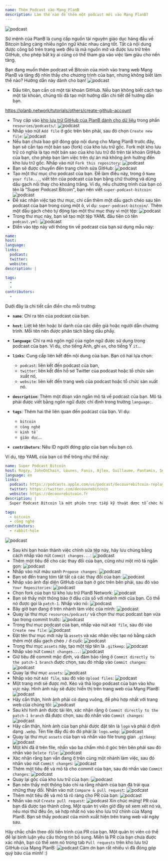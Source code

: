 ```yaml
---
name: Thêm Podcast vào Mạng PlanB
description: Làm thế nào để thêm một podcast mới vào Mạng PlanB?
---
```

![podcast](assets/cover.webp)

Sứ mệnh của PlanB là cung cấp nguồn tài nguyên giáo dục hàng đầu về Bitcoin bằng càng nhiều ngôn ngữ khác nhau càng tốt. Tất cả nội dung được công bố trên trang web đều là mã nguồn mở và được lưu trữ trên GitHub, cho phép bất kỳ ai cũng có thể tham gia vào việc làm giàu cho nền tảng.

Bạn đang muốn thêm podcast về Bitcoin của mình vào trang web Mạng PlanB và tăng độ nhìn thấy cho chương trình của bạn, nhưng không biết làm thế nào? Hướng dẫn này dành cho bạn!
![podcast](assets/01.webp)
- Đầu tiên, bạn cần có một tài khoản GitHub. Nếu bạn không biết cách tạo một tài khoản, chúng tôi đã tạo một hướng dẫn chi tiết để hướng dẫn bạn.

https://planb.network/tutorials/others/create-github-account


- Truy cập vào [kho lưu trữ GitHub của PlanB dành cho dữ liệu](https://github.com/PlanB-Network/bitcoin-educational-content/tree/dev/resources/podcasts) trong phần `resources/podcasts/`:
![podcast](assets/02.webp)
- Nhấp vào nút `Add file` ở góc trên bên phải, sau đó chọn `Create new file`:
![podcast](assets/03.webp)
- Nếu bạn chưa bao giờ đóng góp nội dung cho Mạng PlanB trước đây, bạn sẽ cần tạo một bản sao (fork) của kho lưu trữ gốc. Fork một kho lưu trữ có nghĩa là tạo một bản sao của kho lưu trữ đó trên tài khoản GitHub của bạn, cho phép bạn làm việc trên dự án mà không ảnh hưởng đến kho lưu trữ gốc. Nhấp vào nút `Fork this repository`:
![podcast](assets/04.webp)
- Bạn sẽ được chuyển đến trang chỉnh sửa GitHub:
![podcast](assets/05.webp)
- Tạo một thư mục cho podcast của bạn. Để làm điều này, trong ô `Name your file...`, viết tên của podcast của bạn bằng chữ thường và dùng dấu gạch nối thay cho khoảng trắng. Ví dụ, nếu chương trình của bạn có tên là "Super Podcast Bitcoin", bạn nên viết `super-podcast-bitcoin`:
![podcast](assets/06.webp)
- Để xác nhận việc tạo thư mục, chỉ cần thêm một dấu gạch chéo sau tên podcast của bạn trong cùng một ô, ví dụ: `super-podcast-bitcoin/`. Thêm một dấu gạch chéo tự động tạo một thư mục thay vì một tệp:
![podcast](assets/07.webp)
- Trong thư mục này, bạn sẽ tạo một tệp YAML đầu tiên có tên `podcast.yml`:
![podcast](assets/08.webp)
- Điền vào tệp này với thông tin về podcast của bạn sử dụng mẫu này:

```yaml
name: 
host: 
language: 
links:
  podcast: 
  twitter: 
  website: 
description: |
  
tags:
  - 
  - 
contributors:
  - 
```

Dưới đây là chi tiết cần điền cho mỗi trường:

- **`name`**: Chỉ ra tên của podcast của bạn.
- **`host`**: Liệt kê tên hoặc bí danh của các diễn giả hoặc người dẫn chương trình. Mỗi tên nên được phân tách bằng dấu phẩy.
- **`language`**: Chỉ ra mã ngôn ngữ của ngôn ngữ được sử dụng trong podcast của bạn. Ví dụ, cho tiếng Anh, ghi `en`, cho tiếng Ý `it`...

- **`links`**: Cung cấp liên kết đến nội dung của bạn. Bạn có hai lựa chọn:
	- `podcast`: liên kết đến podcast của bạn,
	- `twitter`: liên kết đến hồ sơ Twitter của podcast hoặc tổ chức sản xuất nó,
	- `website`: liên kết đến trang web của podcast hoặc tổ chức sản xuất nó.
- **`description`**: Thêm một đoạn văn ngắn mô tả về podcast của bạn. Mô tả phải được viết bằng ngôn ngữ được chỉ định trong trường `language:`.
- **`tags`**: Thêm hai thẻ liên quan đến podcast của bạn. Ví dụ:
    - `bitcoin`
    - `công nghệ`
    - `kinh tế`
    - `giáo dục`...

- **`contributors`**: Nêu ID người đóng góp của bạn nếu bạn có.

Ví dụ, tệp YAML của bạn có thể trông như thế này:

```yaml
name: Super Podcast Bitcoin
host: Rogzy, JohnOnChain, Lounes, Fanis, Ajlex, Guillaume, Pantamis, Sosthene, Loic
language: en
links:
  podcast: https://podcasts.apple.com/us/podcast/decouvrebitcoin-replay/id1693844092
  twitter: https://twitter.com/decouvrebitcoin
  website: https://decouvrebitcoin.fr
description: |
  Super Podcast Bitcoin là một phiên trực tiếp kỹ thuật được tổ chức hàng tuần trên Twitter để đi sâu vào giao thức Bitcoin, các giải pháp tầng hai, và tất cả những điều làm cho tâm trí bạn bùng nổ. Các MC Lounes, Pantamis, Loïc, và Sosthene sẽ trả lời câu hỏi của bạn và cung cấp chương trình kỹ thuật nhất về Bitcoin trên thế giới.

tags:
  - bitcoin
  - công nghệ
contributors:
  - rabbit-hole
```

![podcast](assets/09.webp)

- Sau khi bạn hoàn thành việc chỉnh sửa tệp này, hãy lưu chúng bằng cách nhấp vào nút `Commit changes...`:
![podcast](assets/10.webp)
- Thêm một tiêu đề cho các thay đổi của bạn, cũng như một mô tả ngắn gọn:
![podcast](assets/11.webp)
- Nhấp vào nút màu xanh `Propose changes`:
![podcast](assets/12.webp)
- Bạn sẽ đến trang tóm tắt tất cả các thay đổi của bạn:
![podcast](assets/13.webp)
- Nhấp vào ảnh đại diện GitHub của bạn ở góc trên bên phải, sau đó vào `Your Repositories`:
![podcast](assets/14.webp)
- Chọn fork của bạn từ kho lưu trữ PlanB Network:
![podcast](assets/15.webp)
- Bạn sẽ thấy một thông báo ở đầu cửa sổ với nhánh mới của bạn. Có thể nó được gọi là `patch-1`. Nhấp vào nó:
![podcast](assets/16.webp)
- Bây giờ bạn đang ở trên nhánh làm việc của mình:
![podcast](assets/17.webp)
- Quay lại thư mục `resources/podcast/` và chọn thư mục podcast bạn vừa tạo trong commit trước: ![podcast](assets/18.webp)
- Trong thư mục podcast của bạn, nhấp vào nút `Add file`, sau đó vào `Create new file`:
![podcast](assets/19.webp)
- Đặt tên thư mục mới này là `assets` và xác nhận việc tạo nó bằng cách thêm một dấu gạch chéo `/` ở cuối:
![podcast](assets/20.webp)
- Trong thư mục `assets` này, tạo một tệp tên là `.gitkeep`:
![podcast](assets/21.webp)
- Nhấp vào nút `Commit changes...`:
![podcast](assets/22.webp)
- Giữ tiêu đề commit mặc định, và đảm bảo rằng ô `Commit directly to the patch-1 branch` được chọn, sau đó nhấp vào `Commit changes`:
![podcast](assets/23.webp)
- Quay lại thư mục `assets`:
![podcast](assets/24.webp)
- Nhấp vào nút `Add file`, sau đó vào `Upload files`:
![podcast](assets/25.webp)
- Một trang mới sẽ được mở. Kéo và thả logo podcast của bạn vào khu vực này. Hình ảnh này sẽ được hiển thị trên trang web của Mạng PlanB: ![podcast](assets/26.webp)
- Hãy cẩn thận, hình ảnh phải có dạng vuông, để phù hợp nhất với trang web của chúng tôi: ![podcast](assets/27.webp)
- Sau khi hình ảnh được tải lên, xác nhận rằng ô `Commit directly to the patch-1 branch` đã được chọn, sau đó nhấn vào `Commit changes`: ![podcast](assets/28.webp)
- Hãy cẩn thận, hình ảnh của bạn phải được đặt tên là `logo` và phải ở định dạng `.webp`. Tên file đầy đủ do đó phải là: `logo.webp`: ![podcast](assets/29.webp)
- Quay lại thư mục `assets` của bạn và nhấn vào file trung gian `.gitkeep`: ![podcast](assets/30.webp)
- Một khi đã ở trên file, nhấn vào ba chấm nhỏ ở góc trên bên phải sau đó nhấn vào `Delete file`: ![podcast](assets/31.webp)
- Xác nhận rằng bạn vẫn đang ở trên cùng một nhánh làm việc, sau đó nhấn vào nút `Commit changes`: ![podcast](assets/32.webp)
- Thêm một tiêu đề và mô tả cho commit của bạn, sau đó nhấn vào `Commit changes`: ![podcast](assets/33.webp)
- Quay lại gốc của kho lưu trữ của bạn: ![podcast](assets/34.webp)
- Bạn nên thấy một thông báo chỉ ra rằng nhánh của bạn đã trải qua những thay đổi. Nhấn vào nút `Compare & pull request`: ![podcast](assets/35.webp)
- Thêm một tiêu đề và mô tả rõ ràng cho PR của bạn: ![podcast](assets/36.webp)
- Nhấn vào nút `Create pull request`: ![podcast](assets/37.webp)
Xin chúc mừng! PR của bạn đã được tạo thành công. Một quản trị viên giờ đây sẽ xem xét nó và, nếu mọi thứ đều ổn, sẽ hợp nhất nó vào kho lưu trữ chính của Mạng PlanB. Bạn sẽ thấy podcast của mình xuất hiện trên trang web vài ngày sau.

Hãy chắc chắn theo dõi tiến trình của PR của bạn. Một quản trị viên có thể để lại bình luận yêu cầu thông tin bổ sung. Miễn là PR của bạn chưa được xác nhận, bạn có thể xem nó trong tab `Pull requests` trên kho lưu trữ GitHub của Mạng PlanB: ![podcast](assets/38.webp)
Cảm ơn bạn rất nhiều vì đã đóng góp quý báu của mình! :)

